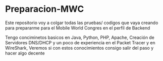 # Preparacion-MWC

Este repositorio voy a colgar todas las pruebas/ codigos que vaya creando para prepararme para el Mobile World Congres en el perfil de Backend

Tengo conciminetos basicos en Java, Python, PHP, Apache, Creación de Servidores DNS/DHCP y un poco de experiencia en el Packet Tracer y en WireShark,
Veremos si con estos conocimientos consigo salir del paso y hacer algo decente
